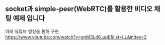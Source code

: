 ## socket과 simple-peer(WebRTC)를 활용한 비디오 채팅 예제 입니다


아래 유튜브 영상을 통해 구현 <br/>
https://www.youtube.com/watch?v=gnM3Ld6_upE&list=LL&index=2